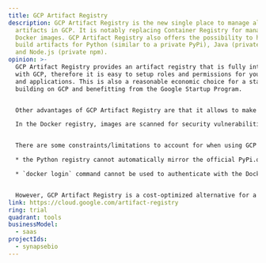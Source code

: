 ```yaml
---
title: GCP Artifact Registry
description: GCP Artifact Registry is the new single place to manage all build
  artifacts in GCP. It is notably replacing Container Registry for managing
  Docker images. GCP Artifact Registry also offers the possibility to handle
  build artifacts for Python (similar to a private PyPi), Java (private Maven)
  and Node.js (private npm).
opinion: >-
  GCP Artifact Registry provides an artifact registry that is fully integrated
  with GCP, therefore it is easy to setup roles and permissions for your users
  and applications. This is also a reasonable economic choice for a startup
  building on GCP and benefitting from the Google Startup Program.


  Other advantages of GCP Artifact Registry are that it allows to make artifacts available by region, to provide access based on company security policy. Different registries can also be created for different purposes (dev vs prod)

  In the Docker registry, images are scanned for security vulnerabilities.


  There are some constraints/limitations to account for when using GCP Artifact Registry:

  * the Python registry cannot automatically mirror the official PyPi.org (like other private PyPi servers allow to). However, this could be considered a good practice on a security point of view.

  * `docker login` command cannot be used to authenticate with the Docker registry. This could require some adjustments in CI scripts if migrating from a previous solution that was using it.


  However, GCP Artifact Registry is a cost-optimized alternative for a  startup building a GCP solution, especially with the Google Startup Program.
link: https://cloud.google.com/artifact-registry
ring: trial
quadrant: tools
businessModel:
  - saas
projectIds:
  - synapsebio
---
```

